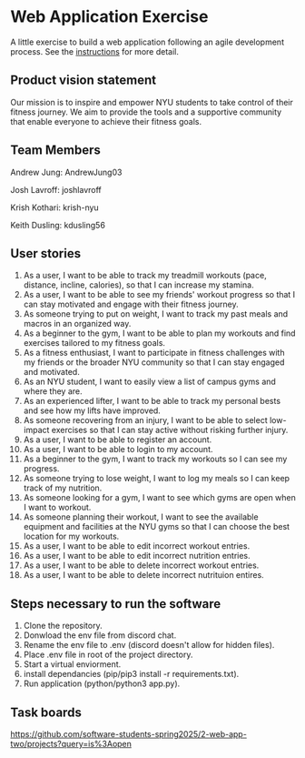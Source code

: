 # Web Application Exercise

A little exercise to build a web application following an agile development process. See the [instructions](instructions.md) for more detail.

## Product vision statement
Our mission is to inspire and empower NYU students to take control of their fitness journey. We aim to provide the tools and a supportive community that enable everyone to achieve their fitness goals.

## Team Members
Andrew Jung: AndrewJung03  

Josh Lavroff: joshlavroff

Krish Kothari: krish-nyu

Keith Dusling: kdusling56


## User stories
1. As a user, I want to be able to track my treadmill workouts (pace, distance, incline, calories), so that I can increase my stamina.  
2. As a user, I want to be able to see my friends' workout progress so that I can stay motivated and engage with their fitness journey.  
3. As someone trying to put on weight, I want to track my past meals and macros in an organized way.
4. As a beginner to the gym, I want to be able to plan my workouts and find exercises tailored to my fitness goals.
5. As a fitness enthusiast, I want to participate in fitness challenges with my friends or the broader NYU community so that I can stay engaged and motivated.
6. As an NYU student, I want to easily view a list of campus gyms and where they are.
7. As an experienced lifter, I want to be able to track my personal bests and see how my lifts have improved.
8. As someone recovering from an injury, I want to be able to select low-impact exercises so that I can stay active without risking further injury.
9. As a user, I want to be able to register an account.
10. As a user, I want to be able to login to my account.
11. As a beginner to the gym, I want to track my workouts so I can see my progress.
12. As someone trying to lose weight, I want to log my meals so I can keep track of my nutrition.
13. As someone looking for a gym, I want to see which gyms are open when I want to workout.
14. As someone planning their workout, I want to see the available equipment and facilities at the NYU gyms so that I can choose the best location for my workouts.
15. As a user, I want to be able to edit incorrect workout entries.
16. As a user, I want to be able to edit incorrect nutrition entries.
17. As a user, I want to be able to delete incorrect workout entries.
18. As a user, I want to be able to delete incorrect nutrituion entires.

## Steps necessary to run the software

1. Clone the repository.  
2. Donwload the env file from discord chat.  
3. Rename the env file to .env (discord doesn't allow for hidden files).  
4. Place .env file in root of the project directory.  
5. Start a virtual enviorment.  
6. install dependancies (pip/pip3 install -r requirements.txt).   
7. Run application (python/python3 app.py).  

## Task boards

https://github.com/software-students-spring2025/2-web-app-two/projects?query=is%3Aopen
